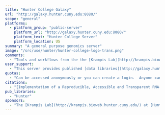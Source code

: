 ```yaml
---
title: "Hunter College Galaxy"
url: "http://galaxy.hunter.cuny.edu:8080/"
scope: "general"
platforms:
  - platform_group: "public-server"
    platform_url: "http://galaxy.hunter.cuny.edu:8080/"
    platform_text: "Hunter College Server"
    platform_location: US
summary: "A general purpose genomics server"
image: "/src/use/hunter/hunter-college-logo-trans.png"
comments:
  - "Tools and workflows from the the [Krampis Lab](http://krampis.bioweb.hunter.cuny.edu/)"
user_support:
  - "This server provides published [data libraries](http://galaxy.hunter.cuny.edu:8080/library/list), [histories](http://galaxy.hunter.cuny.edu:8080/histories/list_published), [workflows](http://galaxy.hunter.cuny.edu:8080/workflows/list_published), and a [Galaxy Page](http://galaxy.hunter.cuny.edu:8080/pages/list_published) as well."
quotas:
  - "Can be accessed anonymously or you can create a login.  Anyone can create a login."
citations:
  - "[Implementation of a Reproducible, Accessible and Transparent RNA-seq Bioinformatics Pipeline within the Galaxy Platform](https://www.omicsonline.org/open-access/implementation-of-a-reproducible-accessible-and-transparent-rnaseq-bioinformatics-pipeline-within-the-galaxy-platform-jcsb-1000272-102094.html), Ali T, Kim B, Lijeron C, Dong C, Wultsch C, et al., *Journal of Computer Science & Systems Biology* 11: 195-199 (2018) doi:10.4172/jcsb.1000272"
pub_libraries:
  - "Hunter"
sponsors:
  - "The [Krampis Lab](http://krampis.bioweb.hunter.cuny.edu/) at [Hunter College](http://www.hunter.cuny.edu/index.shtml)"
---
```


